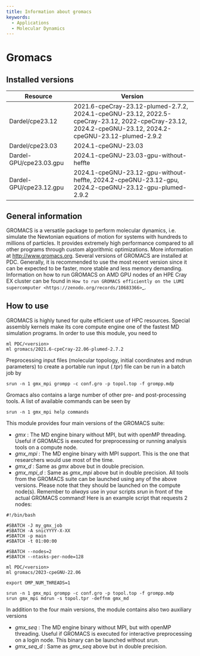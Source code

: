 ```yaml
---
title: Information about gromacs
keywords:
  - Applications
  - Molecular Dynamics
---
```

# Gromacs

## Installed versions

| Resource | Version |
|---|---|
| Dardel/cpe23.12 | 2021.6-cpeCray-23.12-plumed-2.7.2, 2024.1-cpeGNU-23.12, 2022.5-cpeCray-23.12, 2022-cpeCray-23.12, 2024.2-cpeGNU-23.12, 2024.2-cpeGNU-23.12-plumed-2.9.2 |
| Dardel/cpe23.03 | 2024.1-cpeGNU-23.03 |
| Dardel-GPU/cpe23.03.gpu | 2024.1-cpeGNU-23.03-gpu-without-heffte |
| Dardel-GPU/cpe23.12.gpu | 2024.1-cpeGNU-23.12-gpu-without-heffte, 2024.2-cpeGNU-23.12-gpu, 2024.2-cpeGNU-23.12-gpu-plumed-2.9.2 |

## General information

GROMACS is a versatile package to perform molecular dynamics, i.e. simulate the Newtonian equations of motion for systems with hundreds to millions of particles. It provides extremely high performance compared to all other programs through custom algorithmic optimizations. More information at http://www.gromacs.org.
Several versions of GROMACS are installed at PDC. Generally, it is recommended to use the most recent version since it can be expected to be faster,
more stable and less memory demanding.
Information on how to run GROMACS on AMD GPU nodes of an HPE Cray EX cluster can be found in `How to run GROMACS efficiently on the LUMI supercomputer <https://zenodo.org/records/10683366>`_.

## How to use

GROMACS is highly tuned for quite efficient use of HPC resources.
Special assembly kernels make its core compute engine one of the fastest MD
simulation programs.
In order to use this module, you need to
```
ml PDC/<version>
ml gromacs/2021.6-cpeCray-22.06-plumed-2.7.2
```
Preprocessing input files (molecular topology, initial coordinates and
mdrun parameters) to create a portable run input (.tpr) file can be run
in a batch job by
```
srun -n 1 gmx_mpi grompp -c conf.gro -p topol.top -f grompp.mdp
```
Gromacs also contains a large number of other pre- and post-processing tools.
A list of available commands can be seen by
```
srun -n 1 gmx_mpi help commands
```
This module provides four main versions of the GROMACS suite:
* *gmx* : The MD engine binary without MPI, but with openMP threading. Useful if GROMACS is executed for preprocessing or running analysis tools on a compute node.
* *gmx_mpi* : The MD engine binary with MPI support. This is the one that researchers would use most of the time.
* *gmx_d* : Same as *gmx* above but in double precision.
* *gmx_mpi_d* : Same as *gmx_mpi* above but in double precision.
All tools from the GROMACS suite can be launched using any of the above
versions. Please note that they should be launched on the compute node(s).
Remember to *always* use in your scripts *srun* in front of the actual GROMACS
command! Here is an example script that requests 2 nodes:

```
#!/bin/bash

#SBATCH -J my_gmx_job
#SBATCH -A snicYYYY-X-XX
#SBATCH -p main
#SBATCH -t 01:00:00

#SBATCH --nodes=2
#SBATCH --ntasks-per-node=128

ml PDC/<version>
ml gromacs/2023-cpeGNU-22.06

export OMP_NUM_THREADS=1

srun -n 1 gmx_mpi grompp -c conf.gro -p topol.top -f grompp.mdp
srun gmx_mpi mdrun -s topol.tpr -deffnm gmx_md
```

In addition to the four main versions, the module contains also two auxiliary versions
* *gmx_seq* : The MD engine binary without MPI, but with openMP threading. Useful if GROMACS is executed for interactive preprocessing on a login node. This binary
can be launched without *srun*.
* *gmx_seq_d* : Same as *gmx_seq* above but in double precision.


